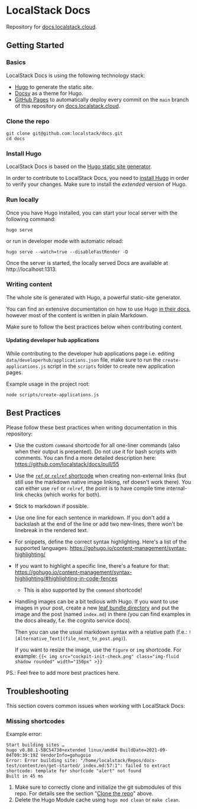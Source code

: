 LocalStack Docs
=====================

Repository for [docs.localstack.cloud](https://docs.localstack.cloud).


Getting Started
-----------

### Basics
LocalStack Docs is using the following technology stack:
- [Hugo](https://gohugo.io) to generate the static site.
- [Docsy](https://docsy.dev) as a theme for Hugo.
- [GitHub Pages](https://pages.github.com/) to automatically deploy every commit on the `main` branch of this repository on [docs.localstack.cloud](https://docs.localstack.cloud).


### Clone the repo

    git clone git@github.com:localstack/docs.git
    cd docs

### Install Hugo
LocalStack Docs is based on the [Hugo static site generator](https://gohugo.io).

In order to contribute to LocalStack Docs, you need to [install Hugo](https://gohugo.io/getting-started/installing) in order to verify your changes. Make sure to install the _extended_ version of Hugo.

### Run locally
Once you have Hugo installed, you can start your local server with the following command:

    hugo serve

or run in developer mode with automatic reload:

    hugo serve --watch=true --disableFastRender -D

Once the server is started, the locally served Docs are available at http://localhost:1313.

### Writing content
The whole site is generated with Hugo, a powerful static-site generator.

You can find an extensive documentation on how to use Hugo [in their docs](https://gohugo.io/documentation/), however most of the content is written in plain Markdown.

Make sure to follow the best practices below when contributing content.

#### Updating developer hub applications
While contributing to the developer hub applications page i.e. editing `data/developerhub/applications.json` file, make sure to run the `create-applications.js` script in the `scripts` folder to create new application pages.

Example usage in the project root:

    node scripts/create-applications.js

## Best Practices

Please follow these best practices when writing documentation in this repository:
- Use the custom `command` shortcode for all one-liner commands (also when their output is presented). Do not use it for bash scripts with comments. You can find a more detailed description here: https://github.com/localstack/docs/pull/55
- Use the [`ref` or `relref` shortcode](https://gohugo.io/content-management/cross-references/#use-ref-and-relref) when creating non-external links (but still use the markdown native image linking, ref doesn't work there).
  You can either use `ref` or `relref`, the point is to have compile time internal-link checks (which works for both).
- Stick to markdown if possible.
- Use one line for each sentence in markdown.
  If you don't add a backslash at the end of the line or add two new-lines, there won't be linebreak in the rendered text.
- For snippets, define the correct syntax highlighting.
  Here's a list of the supported languages:
  https://gohugo.io/content-management/syntax-highlighting/
- If you want to highlight a specific line, there's a feature for that: https://gohugo.io/content-management/syntax-highlighting/#highlighting-in-code-fences
  - This is also supported by the `command` shortcode!
- Handling images can be a bit tedious with Hugo.
  If you want to use images in your post, create a new [leaf bundle directory](https://github.com/gohugoio/hugo/issues/1240) and put the image and the post (named `index.md`) in there (you can find examples in the docs already, f.e. the cognito service docs).

  Then you can use the usual markdown syntax with a relative path (f.e.:
  `![Alternative_Text](file_next_to_post.png)`).

  If you want to resize the image, use the `figure` or `img` shortcode. For example:
  `{{< img src="cockpit-init-check.png" class="img-fluid shadow rounded" width="150px" >}}`

PS.: Feel free to add more best practices here.

## Troubleshooting
This section covers common issues when working with LocalStack Docs:

### Missing shortcodes
Example error:
```
Start building sites …
hugo v0.88.1-5BC54738+extended linux/amd64 BuildDate=2021-09-04T09:39:19Z VendorInfo=gohugoio
Error: Error building site: "/home/localstack/Repos/docs-test/content/en/get-started/_index.md:57:1": failed to extract shortcode: template for shortcode "alert" not found
Built in 45 ms
```

1. Make sure to correctly clone and initialize the git submodules of this repo. For details see the section "[Clone the repo](#clone-the-repo)" above.
2. Delete the Hugo Module cache using `hugo mod clean` or `make clean`.

